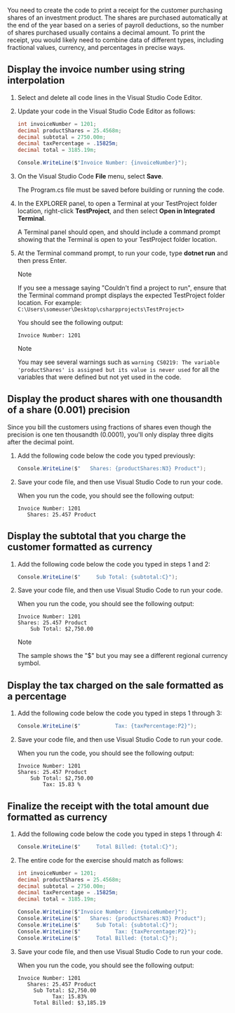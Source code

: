 You need to create the code to print a receipt for the customer purchasing shares of an investment product. The shares are purchased automatically at the end of the year based on a series of payroll deductions, so the number of shares purchased usually contains a decimal amount. To print the receipt, you would likely need to combine data of different types, including fractional values, currency, and percentages in precise ways.

## Display the invoice number using string interpolation

1. Select and delete all code lines in the Visual Studio Code Editor.

1. Update your code in the Visual Studio Code Editor as follows:

    ```csharp
    int invoiceNumber = 1201;
    decimal productShares = 25.4568m;
    decimal subtotal = 2750.00m;
    decimal taxPercentage = .15825m;
    decimal total = 3185.19m;

    Console.WriteLine($"Invoice Number: {invoiceNumber}");
    ```

1. On the Visual Studio Code **File** menu, select **Save**.

    The Program.cs file must be saved before building or running the code.

1. In the EXPLORER panel, to open a Terminal at your TestProject folder location, right-click **TestProject**, and then select **Open in Integrated Terminal**.

    A Terminal panel should open, and should include a command prompt showing that the Terminal is open to your TestProject folder location.

1. At the Terminal command prompt, to run your code, type **dotnet run** and then press Enter.

    > [!NOTE]
    > If you see a message saying "Couldn't find a project to run", ensure that the Terminal command prompt displays the expected TestProject folder location. For example: `C:\Users\someuser\Desktop\csharpprojects\TestProject>`

    You should see the following output:

    ```Output
    Invoice Number: 1201
    ```

    >[!NOTE]
    > You may see several warnings such as `warning CS0219: The variable 'productShares' is assigned but its value is never used` for all the variables that were defined but not yet used in the code.

## Display the product shares with one thousandth of a share (0.001) precision

Since you bill the customers using fractions of shares even though the precision is one ten thousandth (0.0001), you'll only display three digits after the decimal point.

1. Add the following code below the code you typed previously:

    ```csharp
    Console.WriteLine($"   Shares: {productShares:N3} Product");
    ```

1. Save your code file, and then use Visual Studio Code to run your code. 

    When you run the code, you should see the following output:

    ```Output
    Invoice Number: 1201
       Shares: 25.457 Product
    ```

## Display the subtotal that you charge the customer formatted as currency

1. Add the following code below the code you typed in steps 1 and 2:

    ```csharp
    Console.WriteLine($"     Sub Total: {subtotal:C}");
    ```

1. Save your code file, and then use Visual Studio Code to run your code.

    When you run the code, you should see the following output:

    ```Output
    Invoice Number: 1201
    Shares: 25.457 Product
        Sub Total: $2,750.00
    ```

    >[!NOTE]
    > The sample shows the "$" but you may see a different regional currency symbol.

## Display the tax charged on the sale formatted as a percentage

1. Add the following code below the code you typed in steps 1 through 3:

    ```csharp
    Console.WriteLine($"           Tax: {taxPercentage:P2}");
    ```

1. Save your code file, and then use Visual Studio Code to run your code.

    When you run the code, you should see the following output:

    ```Output
    Invoice Number: 1201
    Shares: 25.457 Product
        Sub Total: $2,750.00
            Tax: 15.83 %
    ```

## Finalize the receipt with the total amount due formatted as currency

1. Add the following code below the code you typed in steps 1 through 4:

    ```csharp
    Console.WriteLine($"     Total Billed: {total:C}");
    ```

1. The entire code for the exercise should match as follows:

    ```csharp
    int invoiceNumber = 1201;
    decimal productShares = 25.4568m;
    decimal subtotal = 2750.00m;
    decimal taxPercentage = .15825m;
    decimal total = 3185.19m;

    Console.WriteLine($"Invoice Number: {invoiceNumber}");
    Console.WriteLine($"   Shares: {productShares:N3} Product");
    Console.WriteLine($"     Sub Total: {subtotal:C}");
    Console.WriteLine($"           Tax: {taxPercentage:P2}");
    Console.WriteLine($"     Total Billed: {total:C}");
    ```

1. Save your code file, and then use Visual Studio Code to run your code.

    When you run the code, you should see the following output:

    ```Output
    Invoice Number: 1201
       Shares: 25.457 Product
         Sub Total: $2,750.00
               Tax: 15.83%
         Total Billed: $3,185.19
    ```
